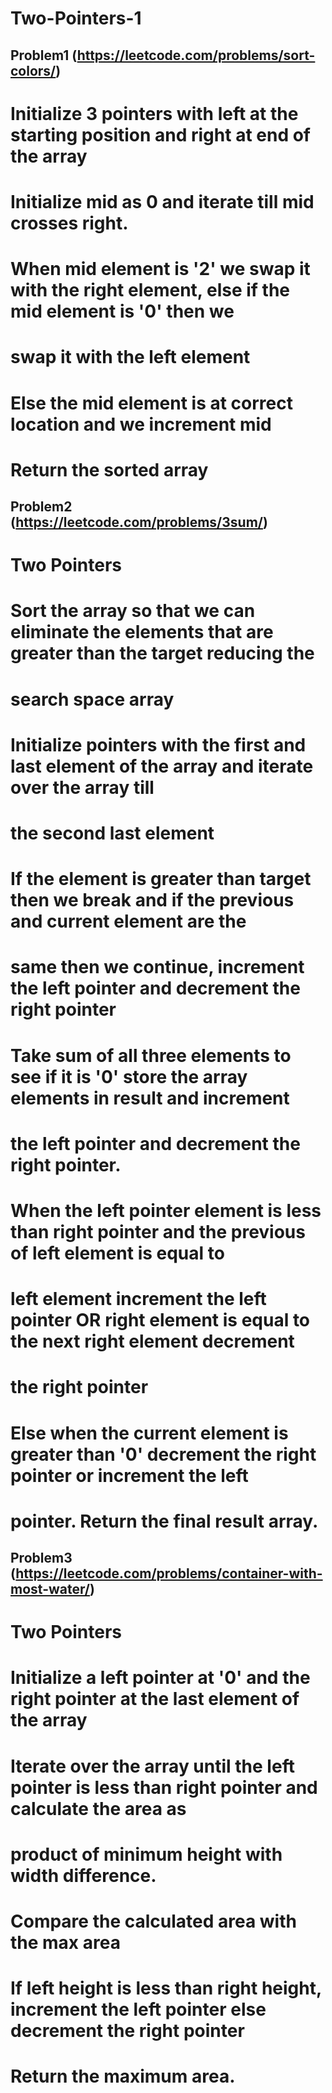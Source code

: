 # Two-Pointers-1

## Problem1 (https://leetcode.com/problems/sort-colors/)

# Initialize 3 pointers with left at the starting position and right at end of the array
# Initialize mid as 0 and iterate till mid crosses right.
# When mid element is '2' we swap it with the right element, else if the mid element is '0' then we 
# swap it with the left element
# Else the mid element is at correct location and we increment mid
# Return the sorted array

## Problem2 (https://leetcode.com/problems/3sum/)

# Two Pointers 
# Sort the array so that we can eliminate the elements that are greater than the target reducing the 
# search space array
# Initialize pointers with the first and last element of the array and iterate over the array till
# the second last element
# If the element is greater than target then we break and if the previous and current element are the 
# same then we continue, increment the left pointer and decrement the right pointer
# Take sum of all three elements to see if it is '0' store the array elements in result and increment
# the left pointer and decrement the right pointer.
# When the left pointer element is less than right pointer and the previous of left element is equal to
# left element increment the left pointer OR right element is equal to the next right element decrement 
# the right pointer
# Else when the current element is greater than '0' decrement the right pointer or increment the left 
# pointer. Return the final result array.

## Problem3 (https://leetcode.com/problems/container-with-most-water/)

# Two Pointers
# Initialize a left pointer at '0' and the right pointer at the last element of the array
# Iterate over the array until the left pointer is less than right pointer and calculate the area as
# product of minimum height with width difference.
# Compare the calculated area with the max area 
# If left height is less than right height, increment the left pointer else decrement the right pointer
# Return the maximum area.